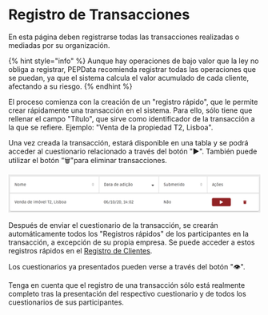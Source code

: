 # Registro de Transacciones

En esta página deben registrarse todas las transacciones realizadas o mediadas por su organización.

{% hint style="info" %}
Aunque hay operaciones de bajo valor que la ley no obliga a registrar, PEPData recomienda registrar todas las operaciones que se puedan, ya que el sistema calcula el valor acumulado de cada cliente, afectando a su riesgo.
{% endhint %}

El proceso comienza con la creación de un "registro rápido", que le permite crear rápidamente una transacción en el sistema. Para ello, sólo tiene que rellenar el campo "Título", que sirve como identificador de la transacción a la que se refiere. Ejemplo: "Venta de la propiedad T2, Lisboa".

Una vez creada la transacción, estará disponible en una tabla y se podrá acceder al cuestionario relacionado a través del botón "▶". También puede utilizar el botón “🗑️"para eliminar transacciones.

![Tabela de transacciones](../../.gitbook/assets/image%20%2821%29.png)

Después de enviar el cuestionario de la transacción, se crearán automáticamente todos los "Registros rápidos" de los participantes en la transacción, a excepción de su propia empresa. Se puede acceder a estos registros rápidos en el [Registro de Clientes](../registo-de-clientes/). 

Los cuestionarios ya presentados pueden verse a través del botón "👁". 

Tenga en cuenta que el registro de una transacción sólo está realmente completo tras la presentación del respectivo cuestionario y de todos los cuestionarios de sus participantes.

